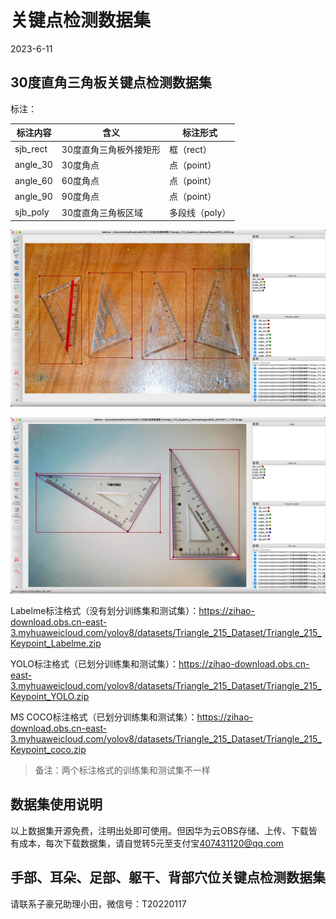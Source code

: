 # 关键点检测数据集

 2023-6-11

## 30度直角三角板关键点检测数据集

标注：

| 标注内容 | 含义                   | 标注形式       |
| -------- | ---------------------- | -------------- |
| sjb_rect | 30度直角三角板外接矩形 | 框（rect）     |
| angle_30 | 30度角点               | 点（point）    |
| angle_60 | 60度角点               | 点（point）    |
| angle_90 | 90度角点               | 点（point）    |
| sjb_poly | 30度直角三角板区域     | 多段线（poly） |

![Triangle_1](Triangle_1.jpg)

![Triangle_2](Triangle_2.jpg)

Labelme标注格式（没有划分训练集和测试集）：<https://zihao-download.obs.cn-east-3.myhuaweicloud.com/yolov8/datasets/Triangle_215_Dataset/Triangle_215_Keypoint_Labelme.zip>

YOLO标注格式（已划分训练集和测试集）：<https://zihao-download.obs.cn-east-3.myhuaweicloud.com/yolov8/datasets/Triangle_215_Dataset/Triangle_215_Keypoint_YOLO.zip>

MS COCO标注格式（已划分训练集和测试集）：<https://zihao-download.obs.cn-east-3.myhuaweicloud.com/yolov8/datasets/Triangle_215_Dataset/Triangle_215_Keypoint_coco.zip>

> 备注：两个标注格式的训练集和测试集不一样

## 数据集使用说明

以上数据集开源免费，注明出处即可使用。但因华为云OBS存储、上传、下载皆有成本，每次下载数据集，请自觉转5元至支付宝<407431120@qq.com>

## 手部、耳朵、足部、躯干、背部穴位关键点检测数据集

请联系子豪兄助理小田，微信号：T20220117
